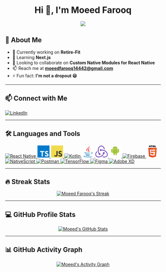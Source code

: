 <h1 align="center">Hi 👋, I'm Moeed Farooq</h1>

<p align="center">
  <a>
    <img src="https://readme-typing-svg.demolab.com/?lines=Mobile%20App%20Developer;4%2B%20Years%20of%20Coding%20Experience;Always%20Learning%20New%20Things;From%20Rahim%20Yar%20Khan,%20Pakistan&font=Fira%20Code&center=true&width=500&height=45&color=F8D866&vCenter=true&pause=1000&size=22" />
  </a>
</p>

## 🚀 About Me  
- 🔭 Currently working on **Retire-Fit**  
- 🌱 Learning **Next.js**  
- 👯 Looking to collaborate on **Custom Native Modules for React Native**  
- 📫 Reach me at **moeedfarooq14442@gmail.com**  
- ⚡ Fun fact: **I'm not a dropout 😃**  

---

## 📫 Connect with Me  
<p align="left">
  <a href="https://www.linkedin.com/in/moeedfarooque/" target="_blank">
    <img src="https://raw.githubusercontent.com/rahuldkjain/github-profile-readme-generator/master/src/images/icons/Social/linked-in-alt.svg" alt="LinkedIn" height="30" width="40"/>
  </a>
</p>

---

## 🛠 Languages and Tools  

<p align="left">
  <a href="https://reactnative.dev/" target="_blank" rel="noreferrer">
    <img src="https://reactnative.dev/img/header_logo.svg" alt="React Native" width="40" height="40"/>
  </a>
  <a href="https://www.typescriptlang.org/" target="_blank" rel="noreferrer">
    <img src="https://raw.githubusercontent.com/devicons/devicon/master/icons/typescript/typescript-original.svg" alt="TypeScript" width="40" height="40"/>
  </a>
  <a href="https://developer.mozilla.org/en-US/docs/Web/JavaScript" target="_blank" rel="noreferrer">
    <img src="https://raw.githubusercontent.com/devicons/devicon/master/icons/javascript/javascript-original.svg" alt="JavaScript" width="40" height="40"/>
  </a>
  <a href="https://kotlinlang.org" target="_blank" rel="noreferrer">
    <img src="https://www.vectorlogo.zone/logos/kotlinlang/kotlinlang-icon.svg" alt="Kotlin" width="40" height="40"/>
  </a>
  <a href="https://www.java.com" target="_blank" rel="noreferrer">
    <img src="https://raw.githubusercontent.com/devicons/devicon/master/icons/java/java-original.svg" alt="Java" width="40" height="40"/>
  </a>
  <a href="https://redux.js.org" target="_blank" rel="noreferrer">
    <img src="https://raw.githubusercontent.com/devicons/devicon/master/icons/redux/redux-original.svg" alt="Redux" width="40" height="40"/>
  </a>
  <a href="https://developer.android.com" target="_blank" rel="noreferrer">
    <img src="https://raw.githubusercontent.com/devicons/devicon/master/icons/android/android-original-wordmark.svg" alt="Android" width="40" height="40"/>
  </a>
  <a href="https://firebase.google.com/" target="_blank" rel="noreferrer">
    <img src="https://www.vectorlogo.zone/logos/firebase/firebase-icon.svg" alt="Firebase" width="40" height="40"/>
  </a>
  <a href="https://www.w3.org/html/" target="_blank" rel="noreferrer">
    <img src="https://raw.githubusercontent.com/devicons/devicon/master/icons/html5/html5-original-wordmark.svg" alt="HTML5" width="40" height="40"/>
  </a>
  <a href="https://nativescript.org/" target="_blank" rel="noreferrer">
    <img src="https://raw.githubusercontent.com/detain/svg-logos/780f25886640cef088af994181646db2f6b1a3f8/svg/nativescript.svg" alt="NativeScript" width="40" height="40"/>
  </a>
  <a href="https://postman.com" target="_blank" rel="noreferrer">
    <img src="https://www.vectorlogo.zone/logos/getpostman/getpostman-icon.svg" alt="Postman" width="40" height="40"/>
  </a>
  <a href="https://www.tensorflow.org" target="_blank" rel="noreferrer">
    <img src="https://www.vectorlogo.zone/logos/tensorflow/tensorflow-icon.svg" alt="TensorFlow" width="40" height="40"/>
  </a>
  <a href="https://www.figma.com/" target="_blank" rel="noreferrer">
    <img src="https://www.vectorlogo.zone/logos/figma/figma-icon.svg" alt="Figma" width="40" height="40"/>
  </a>
  <a href="https://www.adobe.com/products/xd.html" target="_blank" rel="noreferrer">
    <img src="https://cdn.worldvectorlogo.com/logos/adobe-xd.svg" alt="Adobe XD" width="40" height="40"/>
  </a>
</p>

---

## 🔥 Streak Stats  

<p align="center">
  <a href="https://github.com/Moeed-Farooq">
    <img alt="Moeed Farooq's Streak" src="https://streak-stats.demolab.com/?user=Moeed-Farooq&theme=monokai-metallian&hide_border=true"/>
  </a>
</p>

---

## 💻 GitHub Profile Stats  

<p align="center">
  <a href="https://github.com/Moeed-Farooq">
    <img alt="Moeed's GitHub Stats" src="https://denvercoder1-github-readme-stats.vercel.app/api/?username=Moeed-Farooq&show_icons=true&include_all_commits=true&count_private=true&theme=react&hide_border=true&bg_color=1F222E&title_color=F85D7F&icon_color=F8D866" height="192px"/>
  </a>
</p>

---

## 📊 GitHub Activity Graph  

<p align="center">
  <a href="https://github.com/Moeed-Farooq">
    <img alt="Moeed's Activity Graph" src="https://github-readme-activity-graph.cyclic.app/graph/?username=Moeed-Farooq&bg_color=1F222E&color=F8D866&line=F85D7F&point=FFFFFF&hide_border=true"/>
  </a>
</p>
